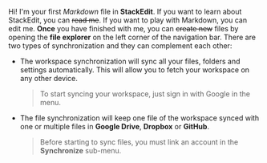 Hi! I'm your first *Markdown* file in **StackEdit**. If you want to learn about StackEdit, you can ~~read me~~. If you want to play with Markdown, you can edit me. **Once** you have finished with me, you can ~~create new~~ files by opening the **file explorer** on the left corner of the navigation bar.
There are two types of synchronization and they can complement each other:

- The workspace synchronization will sync all your files, folders and settings automatically. This will allow you to fetch your workspace on any other device.
	> To start syncing your workspace, just sign in with Google in the menu.

- The file synchronization will keep one file of the workspace synced with one or multiple files in **Google Drive**, **Dropbox** or **GitHub**.
	> Before starting to sync files, you must link an account in the **Synchronize** sub-menu.
